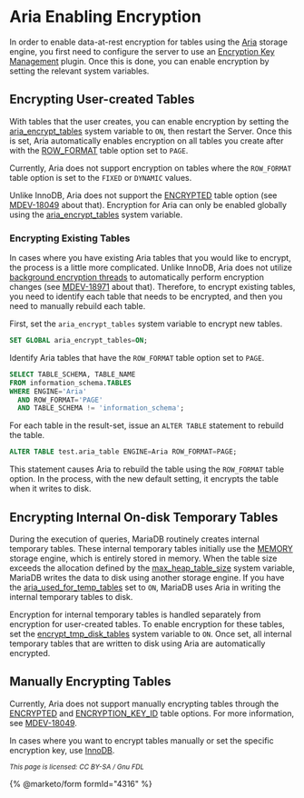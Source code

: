 # Aria Enabling Encryption

In order to enable data-at-rest encryption for tables using the [Aria](../../../../../server-usage/storage-engines/aria/) storage engine, you first need to configure the server to use an [Encryption Key Management](../../../securing-mariadb-encryption/encryption-data-at-rest-encryption/key-management-and-encryption-plugins/encryption-key-management.md) plugin. Once this is done, you can enable encryption by setting the relevant system variables.

## Encrypting User-created Tables

With tables that the user creates, you can enable encryption by setting the [aria\_encrypt\_tables](../../../../../server-usage/storage-engines/aria/aria-system-variables.md#aria_encrypt_tables) system variable to `ON`, then restart the Server. Once this is set, Aria automatically enables encryption on all tables you create after with the [ROW\_FORMAT](../../../../../reference/sql-statements/data-definition/create/create-table.md#row_format) table option set to `PAGE`.

Currently, Aria does not support encryption on tables where the `ROW_FORMAT` table option is set to the `FIXED` or `DYNAMIC` values.

Unlike InnoDB, Aria does not support the [ENCRYPTED](../../../../../reference/sql-statements/data-definition/create/create-table.md#encrypted) table option (see [MDEV-18049](https://jira.mariadb.org/browse/MDEV-18049) about that). Encryption for Aria can only be enabled globally using the [aria\_encrypt\_tables](../../../../../server-usage/storage-engines/aria/aria-system-variables.md#aria_encrypt_tables) system variable.

### Encrypting Existing Tables

In cases where you have existing Aria tables that you would like to encrypt, the process is a little more complicated. Unlike InnoDB, Aria does not utilize [background encryption threads](../innodb-encryption/innodb-background-encryption-threads.md) to automatically perform encryption changes (see [MDEV-18971](https://jira.mariadb.org/browse/MDEV-18971) about that). Therefore, to encrypt existing tables, you need to identify each table that needs to be encrypted, and then you need to manually rebuild each table.

First, set the `aria_encrypt_tables` system variable to encrypt new tables.

```sql
SET GLOBAL aria_encrypt_tables=ON;
```

Identify Aria tables that have the `ROW_FORMAT` table option set to `PAGE`.

```sql
SELECT TABLE_SCHEMA, TABLE_NAME 
FROM information_schema.TABLES 
WHERE ENGINE='Aria' 
  AND ROW_FORMAT='PAGE'
  AND TABLE_SCHEMA != 'information_schema';
```

For each table in the result-set, issue an `ALTER TABLE` statement to rebuild the table.

```sql
ALTER TABLE test.aria_table ENGINE=Aria ROW_FORMAT=PAGE;
```

This statement causes Aria to rebuild the table using the `ROW_FORMAT` table option. In the process, with the new default setting, it encrypts the table when it writes to disk.

## Encrypting Internal On-disk Temporary Tables

During the execution of queries, MariaDB routinely creates internal temporary tables. These internal temporary tables initially use the [MEMORY](../../../../../server-usage/storage-engines/memory-storage-engine.md) storage engine, which is entirely stored in memory. When the table size exceeds the allocation defined by the [max\_heap\_table\_size](../../../../../ha-and-performance/optimization-and-tuning/system-variables/server-system-variables.md#max_heap_table_size) system variable, MariaDB writes the data to disk using another storage engine. If you have the [aria\_used\_for\_temp\_tables](../../../../../server-usage/storage-engines/aria/aria-system-variables.md#aria_used_for_temp_tables) set to `ON`, MariaDB uses Aria in writing the internal temporary tables to disk.

Encryption for internal temporary tables is handled separately from encryption for user-created tables. To enable encryption for these tables, set the [encrypt\_tmp\_disk\_tables](../../../../../ha-and-performance/optimization-and-tuning/system-variables/server-system-variables.md#encrypt_tmp_disk_tables) system variable to `ON`. Once set, all internal temporary tables that are written to disk using Aria are automatically encrypted.

## Manually Encrypting Tables

Currently, Aria does not support manually encrypting tables through the [ENCRYPTED](../../../../../reference/sql-statements/data-definition/create/create-table.md#encrypted) and [ENCRYPTION\_KEY\_ID](../../../../../reference/sql-statements/data-definition/create/create-table.md#encryption_key_id) table options. For more information, see [MDEV-18049](https://jira.mariadb.org/browse/MDEV-18049).

In cases where you want to encrypt tables manually or set the specific encryption key, use [InnoDB](../innodb-encryption/).

<sub>_This page is licensed: CC BY-SA / Gnu FDL_</sub>

{% @marketo/form formId="4316" %}
